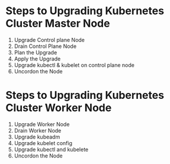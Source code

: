  # Steps to Upgrading Kubernetes Cluster Master Node
1. Upgrade Control plane Node
2. Drain Control Plane Node
3. Plan the Upgrade
4. Apply the Upgrade
5. Upgrade kubectl & kubelet on control plane node
6. Uncordon the Node

 # Steps to Upgrading Kubernetes Cluster Worker Node
 1. Upgrade Worker Node
 2. Drain Worker Node
 3. Upgrade kubeadm
 4. Upgrade kubelet config
 5. Upgrade kubectl and kubelete
 6. Uncordon the Node

